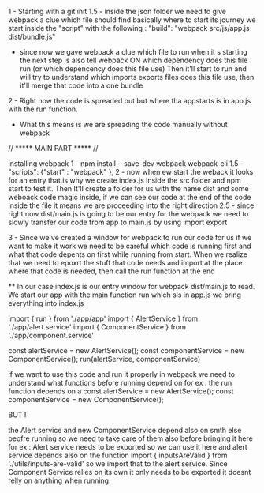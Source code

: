 1 - Starting with a git init 
1.5 - inside the json folder we need to give webpack a clue which file should find basically where to start its journey
we start inside the "script" with the following : 
"build": "webpack src/js/app.js dist/bundle.js" 

- since now we gave webpack a clue which file to run when it s starting the next step is also tell webpack ON which dependency does this file run (or which depencency does this file use)
Then it'll start to run and will try to understand which imports exports files does this file use, then it'll merge that code into a one bundle 


2 - Right now the code is spreaded out but where tha appstarts is in app.js with the run function.
- What this means is we are spreading the code manually without webpack

// ***** MAIN PART ***** //

installing webpack
1 - npm install --save-dev webpack webpack-cli
1.5 -   "scripts": {"start" : "webpack" },
2   - now when ew start the weback it looks for an entry that is why we create index.js inside the src folder and npm start to test it. Then It'll create a folder for  us with the name dist and some weboack code magic inside, if we can see our code at the end of the code inside the file it means we are proceeding into the right direction
2.5 - since right now dist/main.js is going to be our entry for the webpack we need to slowly transfer our code from app to main.js by using import export

3   - Since we've created a window for webpack to run our code for us if we want to make it work we need to be careful which code is running first and what that code depents on first while running from start.
When we realize that we need to epoxrt the stuff that code needs and import at the place where that code is needed, then call the run function at the end

** In our case index.js is our entry window for webpack dist/main.js to read.
We start our app with the main function run which sis in app.js we bring everything into index.js

import { run } from './app/app'
import { AlertService } from './app/alert.service'
import { ComponentService } from './app/component.service'

const alertService = new AlertService();
const componentService = new ComponentService();
run(alertService, componentService)

if we want to use this code and run it properly in webpack we need to understand what functions before running depend on for ex :
the run function depends on a 
const alertService = new AlertService();
const componentService = new ComponentService();

BUT !

the Alert service and new ComponentService depend also on smth else beofre running so we need to take care of them also before bringing it here for ex : Alert service needs to be exported so we can use it here and alert service depends also on the function 
import { inputsAreValid } from './utils/inputs-are-valid'
so we import that to the alert service. 
Since Component Service relies on its own it only needs to be exported it doesnt relly on anything when running.


